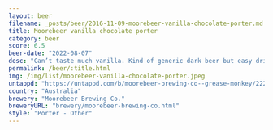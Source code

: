 ```yaml
---
layout: beer
filename: _posts/beer/2016-11-09-moorebeer-vanilla-chocolate-porter.md
title: Moorebeer vanilla chocolate porter
category: beer
score: 6.5
beer-date: "2022-08-07"
desc: "Can’t taste much vanilla. Kind of generic dark beer but easy drinking"
permalink: /beer/:title.html
img: /img/list/moorebeer-vanilla-chocolate-porter.jpeg
untappd: "https://untappd.com/b/moorebeer-brewing-co--grease-monkey/2228856"
country: "Australia"
brewery: "Moorebeer Brewing Co."
breweryURL: "brewery/moorebeer-brewing-co.html"
style: "Porter - Other"
---
```

